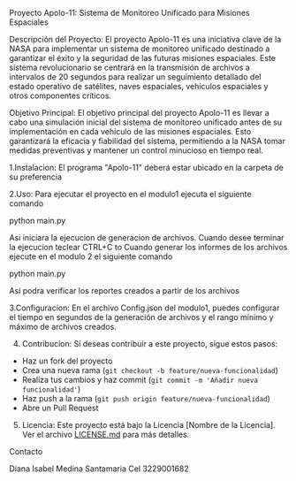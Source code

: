 Proyecto Apolo-11: Sistema de Monitoreo Unificado para Misiones Espaciales

Descripción del Proyecto:
El proyecto Apolo-11 es una iniciativa clave de la NASA para implementar un sistema de monitoreo unificado destinado a garantizar el éxito y la seguridad de las futuras misiones espaciales. Este sistema revolucionario se centrará en la transmisión de archivos a intervalos de 20 segundos para realizar un seguimiento detallado del estado operativo de satélites, naves espaciales, vehículos espaciales y otros componentes críticos.

Objetivo Principal:
El objetivo principal del proyecto Apolo-11 es llevar a cabo una simulación inicial del sistema de monitoreo unificado antes de su implementación en cada vehículo de las misiones espaciales. Esto garantizará la eficacia y fiabilidad del sistema, permitiendo a la NASA tomar medidas preventivas y mantener un control minucioso en tiempo real.

1.Instalacion:
 El programa "Apolo-11" deberá estar ubicado en la carpeta de su preferencia


2.Uso:
 Para ejecutar el proyecto en el modulo1 ejecuta el siguiente comando


python main.py

Asi iniciara la ejecucion de generacion de archivos. Cuando desee terminar la ejecucion teclear CTRL+C to
Cuando generar los informes de los archivos ejecute en el modulo 2 el siguiente comando

python main.py

Asi podra verificar los reportes creados a partir de los archivos

3.Configuracion: 
En el archivo Config.json del modulo1, puedes configurar el tiempo en segundos de la generación de archivos y el rango mínimo y máximo de archivos creados.

4. Contribucion: 
Si deseas contribuir a este proyecto, sigue estos pasos:

- Haz un fork del proyecto
- Crea una nueva rama (`git checkout -b feature/nueva-funcionalidad`)
- Realiza tus cambios y haz commit (`git commit -m 'Añadir nueva funcionalidad'`)
- Haz push a la rama (`git push origin feature/nueva-funcionalidad`)
- Abre un Pull Request

5. Licencia: 
Este proyecto está bajo la Licencia [Nombre de la Licencia]. Ver el archivo [LICENSE.md](LICENSE.md) para más detalles.

Contacto

Diana Isabel Medina Santamaria Cel 3229001682




